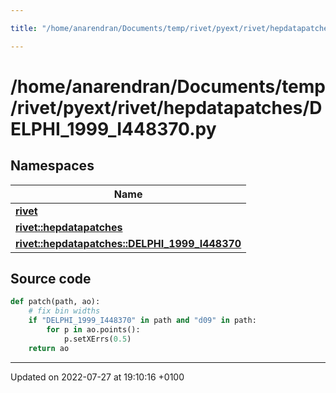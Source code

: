 ```yaml
---

title: "/home/anarendran/Documents/temp/rivet/pyext/rivet/hepdatapatches/DELPHI_1999_I448370.py"

---
```


# /home/anarendran/Documents/temp/rivet/pyext/rivet/hepdatapatches/DELPHI_1999_I448370.py



## Namespaces

| Name           |
| -------------- |
| **[rivet](http://example.org/namespaces/namespacerivet/)**  |
| **[rivet::hepdatapatches](http://example.org/namespaces/namespacerivet_1_1hepdatapatches/)**  |
| **[rivet::hepdatapatches::DELPHI_1999_I448370](http://example.org/namespaces/namespacerivet_1_1hepdatapatches_1_1delphi__1999__i448370/)**  |




## Source code

```python
def patch(path, ao):
    # fix bin widths
    if "DELPHI_1999_I448370" in path and "d09" in path:
        for p in ao.points():
            p.setXErrs(0.5)
    return ao
```


-------------------------------

Updated on 2022-07-27 at 19:10:16 +0100
